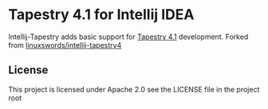 # Tapestry 4.1 for Intellij IDEA

Intellij-Tapestry adds basic support for [Tapestry 4.1](http://tapestry.apache.org/tapestry4.1/) development.
Forked from [linuxswords/intellij-tapestry4](https://github.com/linuxswords/intellij-tapestry4)

## License

This project is licensed under Apache 2.0 see the LICENSE file in the project root